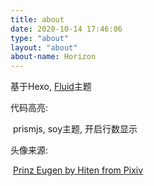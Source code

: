 ```yaml
---
title: about
date: 2020-10-14 17:46:06
type: "about"
layout: "about"
about-name: Horizon
---
```


基于Hexo, [Fluid](https://github.com/fluid-dev/hexo-theme-fluid)主题

代码高亮:    

​    prismjs, soy主题, 开启行数显示

头像来源: 

​    [Prinz Eugen by Hiten from Pixiv](https://www.pixiv.net/artworks/47522338)

